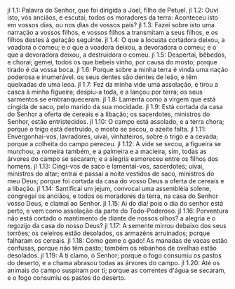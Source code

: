 jl 1.1: Palavra do Senhor, que foi dirigida a Joel, filho de Petuel.
jl 1.2: Ouvi isto, vós anciãos, e escutai, todos os moradores da terra: Aconteceu isto em vossos dias, ou nos dias de vossos pais?
jl 1.3: Fazei sobre isto uma narração a vossos filhos, e vossos filhos a transmitam a seus filhos, e os filhos destes à geração seguinte.
jl 1.4: O que a locusta cortadora deixou, a voadora o comeu; e o que a voadora deixou, a devoradora o comeu; e o que a devoradora deixou, a destruidora o comeu.
jl 1.5: Despertai, bêbedos, e chorai; gemei, todos os que bebeis vinho, por causa do mosto; porque tirado é da vossa boca.
jl 1.6: Porque sobre a minha terra é vinda uma nação poderosa e inumerável. os seus dentes são dentes de leão, e têm queixadas de uma leoa.
jl 1.7: Fez da minha vide uma assolação, e tirou a casca à minha figueira; despiu-a toda, e a lançou por terra; os seus sarmentos se embranqueceram.
jl 1.8: Lamenta como a virgem que está cingida de saco, pelo marido da sua mocidade.
jl 1.9: Está cortada da casa do Senhor a oferta de cereais e a libação; os sacerdotes, ministros do Senhor, estão entristecidos.
jl 1.10: O campo está assolado, e a terra chora; porque o trigo está destruído, o mosto se secou, o azeite falta.
jl 1.11: Envergonhai-vos, lavradores, uivai, vinhateiros, sobre o trigo e a cevada; porque a colheita do campo pereceu.
jl 1.12: A vide se secou, a figueira se murchou; a romeira também, e a palmeira e a macieira, sim, todas as árvores do campo se secaram; e a alegria esmoreceu entre os filhos dos homens.
jl 1.13: Cingi-vos de saco e lamentai-vos, sacerdotes; uivai, ministros do altar; entrai e passai a noite vestidos de saco, ministros do meu Deus; porque foi cortada da casa do vosso Deus a oferta de cereais e a libação.
jl 1.14: Santificai um jejum, convocai uma assembléia solene, congregai os anciãos, e todos os moradores da terra, na casa do Senhor vosso Deus, e clamai ao Senhor.
jl 1.15: Ai do dia! pois o dia do senhor está perto, e vem como assolação da parte do Todo-Poderoso.
jl 1.16: Porventura não está cortado o mantimento de diante de nossos olhos? a alegria e o regozijo da casa do nosso Deus?
jl 1.17: A semente mirrou debaixo dos seus torrões; os celeiros estão desolados, os armazéns arruinados; porque falharam os cereais.
jl 1.18: Como geme o gado! As manadas de vacas estão confusas, porque não têm pasto; também os rebanhos de ovelhas estão desolados.
jl 1.19: A ti clamo, ó Senhor; porque o fogo consumiu os pastos do deserto, e a chama abrasou todas as árvores do campo.
jl 1.20: Até os animais do campo suspiram por ti; porque as correntes d&#x27;água se secaram, e o fogo consumiu os pastos do deserto.
